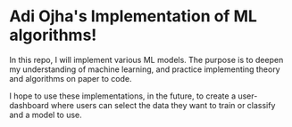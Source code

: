# Adi Ojha's Implementation of ML algorithms!
In this repo, I will implement various ML models. The purpose is to deepen my understanding of machine learning, and practice implementing theory and algorithms on paper to code.

I hope to use these implementations, in the future, to create a user-dashboard where users can select the data they want to train or classify and a model to use. 
